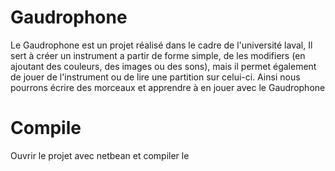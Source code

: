 # Gaudrophone

Le Gaudrophone est un projet réalisé dans le cadre de l'université laval, 
Il sert à créer un instrument a partir de forme simple, de les modifiers 
(en ajoutant des couleurs, des images ou des sons), mais il permet
également de jouer de l'instrument ou de lire une partition sur celui-ci.
Ainsi nous pourrons écrire des morceaux et apprendre à en jouer avec le Gaudrophone

# Compile 

Ouvrir le projet avec netbean et compiler le

